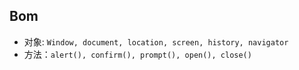 ## Bom
* 对象: `Window, document, location, screen, history, navigator`
* 方法：`alert(), confirm(), prompt(), open(), close()`
